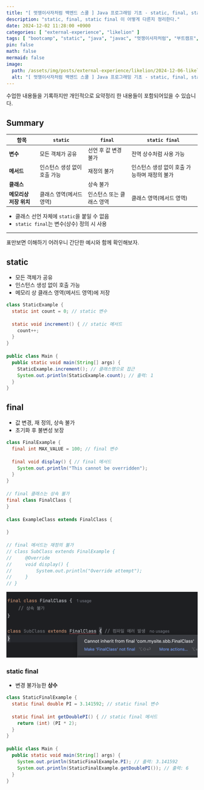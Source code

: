 ```yaml
---
title: "[ 멋쟁이사자처럼 백엔드 스쿨 ] Java 프로그래밍 기초 - static, final, static final 차이"
description: "static, final, static final 이 어떻게 다른지 정리한다."
date: 2024-12-02 11:28:00 +0900
categories: [ "external-experience", "likelion" ]
tags: [ "bootcamp", "static", "java", "javac", "멋쟁이사자처럼", "부트캠프", "프로그래밍" ]
pin: false
math: false
mermaid: false
image:
  path: /assets/img/posts/external-experience/likelion/2024-12-06-likelion-java-static-final-static-final/2024-12-06-11-48-18.png
  alt: "[ 멋쟁이사자처럼 백엔드 스쿨 ] Java 프로그래밍 기초 - static, final, static final 차이"
---
```


수업한 내용들을 기록하지만 개인적으로 요약정리 한 내용들이 포함되어있을 수 있습니다.

## Summary

| **항목**         | **`static`**    | **`final`**    | **`static final`**        |
|----------------|-----------------|----------------|---------------------------|
| **변수**         | 모든 객체가 공유       | 선언 후 값 변경 불가   | 전역 상수처럼 사용 가능             |
| **메서드**        | 인스턴스 생성 없이 호출 가능 | 재정의 불가         | 인스턴스 생성 없이 호출 가능하며 재정의 불가 |
| **클래스**        |                 | 상속 불가          |                           |
| **메모리상 저장 위치** | 클래스 영역(메서드 영역)  | 인스턴스 또는 클래스 영역 | 클래스 영역(메서드 영역)            |

* 클래스 선언 자체에 `static`을 붙일 수 없음
* `static final`는 변수(상수) 정의 시 사용

---

표만보면 이해하기 어려우니 간단한 예시와 함께 확인해보자.

## static

* 모든 객체가 공유
* 인스턴스 생성 없이 호출 가능
* 메모리 상 클래스 영역(메서드 영역)에 저장

```java
class StaticExample {
  static int count = 0; // static 변수

  static void increment() { // static 메서드
    count++;
  }
}

public class Main {
  public static void main(String[] args) {
    StaticExample.increment(); // 클래스명으로 접근
    System.out.println(StaticExample.count); // 출력: 1
  }
}
```

## final

* 값 변경, 재 정의, 상속 불가
* 초기화 후 불변성 보장

```java
class FinalExample {
  final int MAX_VALUE = 100; // final 변수

  final void display() { // final 메서드
    System.out.println("This cannot be overridden");
  }
}

// final 클래스는 상속 불가
final class FinalClass {
}

class ExampleClass extends FinalClass {

}

// final 메서드는 재정의 불가
// class SubClass extends FinalExample {
//     @Override
//     void display() {
//         System.out.println("Override attempt");
//     }
// }
```

![final class 상속 시 생기는 문제](/assets/img/posts/external-experience/likelion/2024-12-06-likelion-java-static-final-static-final/2024-12-06-11-48-18.png)

### static final

* 변경 불가능한 **상수**

```java
class StaticFinalExample {
  static final double PI = 3.141592; // static final 변수

  static final int getDoublePI() { // static final 메서드
    return (int) (PI * 2);
  }
}

public class Main {
  public static void main(String[] args) {
    System.out.println(StaticFinalExample.PI); // 출력: 3.141592
    System.out.println(StaticFinalExample.getDoublePI()); // 출력: 6
  }
}
```
